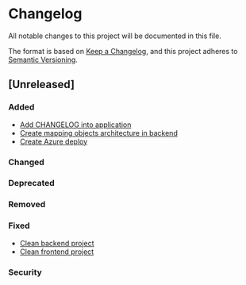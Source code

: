 # Changelog

All notable changes to this project will be documented in this file.

The format is based on [Keep a Changelog](https://keepachangelog.com/en/1.0.0/),
and this project adheres to [Semantic Versioning](https://semver.org/spec/v2.0.0.html).

## [Unreleased]

### Added

- [Add CHANGELOG into application](https://github.com/ruluzor/odeslad-blog/issues/2)
- [Create mapping objects architecture in backend](https://github.com/ruluzor/odeslad-blog/issues/3)
- [Create Azure deploy](https://github.com/ruluzor/odeslad-blog/issues/7)

### Changed

### Deprecated

### Removed

### Fixed

- [Clean backend project](https://github.com/ruluzor/odeslad-blog/issues/4)
- [Clean frontend project](https://github.com/ruluzor/odeslad-blog/issues/5)

### Security

